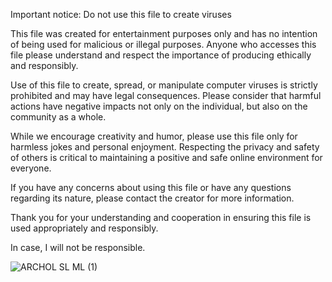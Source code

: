 Important notice: Do not use this file to create viruses

This file was created for entertainment purposes only and has no intention of being used for malicious or illegal purposes. Anyone who accesses this file please understand and respect the importance of producing ethically and responsibly.

Use of this file to create, spread, or manipulate computer viruses is strictly prohibited and may have legal consequences. Please consider that harmful actions have negative impacts not only on the individual, but also on the community as a whole.

While we encourage creativity and humor, please use this file only for harmless jokes and personal enjoyment. Respecting the privacy and safety of others is critical to maintaining a positive and safe online environment for everyone.

If you have any concerns about using this file or have any questions regarding its nature, please contact the creator for more information.

Thank you for your understanding and cooperation in ensuring this file is used appropriately and responsibly.

In case, I will not be responsible.


![ARCHOL SL  ML (1)](https://github.com/Matt0yt/Prank-Virus/assets/138054380/79cceac1-8d5d-49fe-996c-8385adad8c73)
